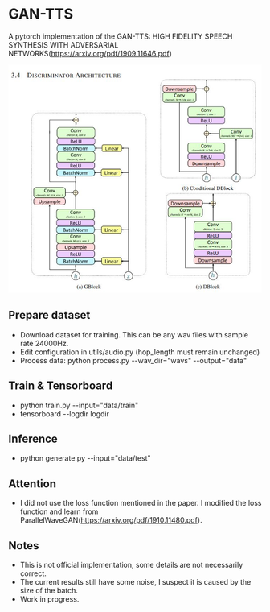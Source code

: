 # GAN-TTS
A pytorch implementation of the GAN-TTS: HIGH FIDELITY SPEECH SYNTHESIS WITH ADVERSARIAL NETWORKS(https://arxiv.org/pdf/1909.11646.pdf)

![](./images/gan-tts.jpg)

## Prepare dataset
* Download dataset for training. This can be any wav files with sample rate 24000Hz.
* Edit configuration in utils/audio.py (hop_length must remain unchanged)
* Process data: python process.py --wav_dir="wavs" --output="data"

## Train & Tensorboard
* python train.py --input="data/train"
* tensorboard --logdir logdir

## Inference
* python generate.py --input="data/test"

## Attention
* I did not use the loss function mentioned in the paper. I modified the loss function and learn from ParallelWaveGAN(https://arxiv.org/pdf/1910.11480.pdf).

## Notes
* This is not official implementation, some details are not necessarily correct.
* The current results still have some noise, I suspect it is caused by the size of the batch.
* Work in progress.
